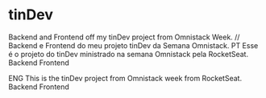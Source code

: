 # tinDev
Backend and Frontend off my tinDev project from Omnistack Week. // Backend e Frontend do meu projeto tinDev da Semana Omnistack.
PT
Esse é o projeto do tinDev ministrado na semana Omnistack pela RocketSeat.
Backend 
Frontend

ENG
This is the tinDev project from Omnistack week from RocketSeat.
Backend 
Frontend
